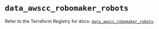# `data_awscc_robomaker_robots`

Refer to the Terraform Registry for docs: [`data_awscc_robomaker_robots`](https://registry.terraform.io/providers/hashicorp/awscc/0.70.0/docs/data-sources/robomaker_robots).
